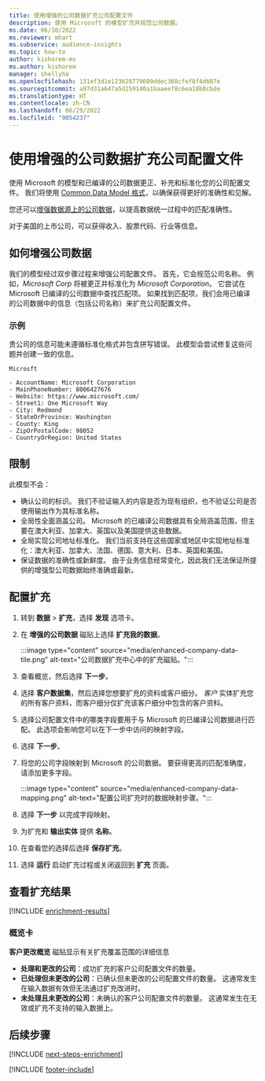 ```yaml
---
title: 使用增强的公司数据扩充公司配置文件
description: 使用 Microsoft 的模型扩充并规范公司数据。
ms.date: 06/10/2022
ms.reviewer: mhart
ms.subservice: audience-insights
ms.topic: how-to
author: kishorem-ms
ms.author: kishorem
manager: shellyha
ms.openlocfilehash: 131ef3d1e123628779609ddec368cfef8f4d607e
ms.sourcegitcommit: a97d31a647a5d259140a1baaeef8c6ea10b8cbde
ms.translationtype: HT
ms.contentlocale: zh-CN
ms.lasthandoff: 06/29/2022
ms.locfileid: "9054237"
---
```

# <a name="enrich-company-profiles-with-enhanced-company-data"></a>使用增强的公司数据扩充公司配置文件

使用 Microsoft 的模型和已编译的公司数据更正、补充和标准化您的公司配置文件。 我们将使用 [Common Data Model 格式](/common-data-model/schema/core/applicationcommon/account)，以确保获得更好的准确性和见解。

您还可以[增强数据源上的公司数据](data-sources-enrichment.md)，以提高数据统一过程中的匹配准确性。

对于美国的上市公司，可以获得收入、股票代码、行业等信息。  

## <a name="how-we-enhance-company-data"></a>如何增强公司数据

我们的模型经过双步骤过程来增强公司配置文件。 首先，它会规范公司名称。 例如，*Microsoft Corp* 将被更正并标准化为 *Microsoft Corporation*。 它尝试在 Microsoft 已编译的公司数据中查找匹配项。 如果找到匹配项，我们会用已编译的公司数据中的信息（包括公司名称）来扩充公司配置文件。

### <a name="example"></a>示例

贵公司的信息可能未遵循标准化格式并包含拼写错误。 此模型会尝试修复这些问题并创建一致的信息。

```Input
Microsft
```

```Output
- AccountName: Microsoft Corporation
- MainPhoneNumber: 8006427676
- Website: https://www.microsoft.com/
- Street1: One Microsoft Way
- City: Redmond
- StateOrProvince: Washington
- County: King
- ZipOrPostalCode: 98052
- CountryOrRegion: United States
```

## <a name="limitations"></a>限制

此模型不会：

- 确认公司的标识。 我们不验证输入的内容是否为现有组织，也不验证公司是否使用输出作为其标准名称。
- 全局性全面涵盖公司。 Microsoft 的已编译公司数据具有全局涵盖范围，但主要在澳大利亚、加拿大、英国以及美国提供这些数据。
- 全局实现公司地址标准化。 我们当前支持在这些国家或地区中实现地址标准化：澳大利亚、加拿大、法国、德国、意大利、日本、英国和美国。
- 保证数据的准确性或新鲜度。 由于业务信息经常变化，因此我们无法保证所提供的增强型公司数据始终准确或最新。

## <a name="configure-the-enrichment"></a>配置扩充

1. 转到 **数据** > **扩充**，选择 **发现** 选项卡。

1. 在 **增强的公司数据** 磁贴上选择 **扩充我的数据**。

   :::image type="content" source="media/enhanced-company-data-tile.png" alt-text="公司数据扩充中心中的扩充磁贴。":::

1. 查看概览，然后选择 **下一步**。

1. 选择 **客户数据集**，然后选择您想要扩充的资料或客户细分。 *客户* 实体扩充您的所有客户资料，而客户细分仅扩充该客户细分中包含的客户资料。

1. 选择公司配置文件中的哪类字段要用于与 Microsoft 的已编译公司数据进行匹配。 此选项会影响您可以在下一步中访问的映射字段。

1. 选择 **下一步**。

1. 将您的公司字段映射到 Microsoft 的公司数据。 要获得更高的匹配准确度，请添加更多字段。

    :::image type="content" source="media/enhanced-company-data-mapping.png" alt-text="配置公司扩充时的数据映射步骤。":::

1. 选择 **下一步** 以完成字段映射。

1. 为扩充和 **输出实体** 提供 **名称**。

1. 在查看您的选择后选择 **保存扩充**。

1. 选择 **运行** 启动扩充过程或关闭返回到 **扩充** 页面。

## <a name="view-enrichment-results"></a>查看扩充结果

[!INCLUDE [enrichment-results](includes/enrichment-results.md)]

### <a name="overview-card"></a>概览卡

**客户更改概览** 磁贴显示有关扩充覆盖范围的详细信息

- **处理和更改的公司**：成功扩充的客户公司配置文件的数量。
- **已处理但未更改的公司**：已确认但未更改的公司配置文件的数量。 这通常发生在输入数据有效但无法通过扩充改进时。
- **未处理且未更改的公司**：未确认的客户公司配置文件的数量。 这通常发生在无效或扩充不支持的输入数据上。

## <a name="next-steps"></a>后续步骤

[!INCLUDE [next-steps-enrichment](includes/next-steps-enrichment.md)]

[!INCLUDE [footer-include](includes/footer-banner.md)]
